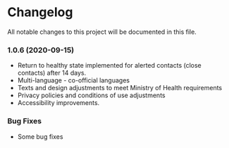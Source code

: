 # Changelog

All notable changes to this project will be documented in this file. 

### 1.0.6 (2020-09-15)
* Return to healthy state implemented for alerted contacts (close contacts) after 14 days.
* Multi-language - co-official languages
* Texts and design  adjustments to meet Ministry of Health requirements
* Privacy policies and conditions of use adjustments
* Accessibility improvements.

### Bug Fixes
* Some bug fixes
